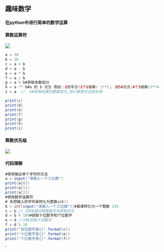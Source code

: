 ## 趣味数学
#### 在python中进行简单的数学运算
#### 算数运算符
![](https://i.bmp.ovh/imgs/2020/09/167d90fe6292eca1.png)
```java
a = 10
b = 20
c = a + b
d = a - b
e = a * b
f = a / b 
g = a % b#获取余数部分
h = a ** b#a 的 b 次方 例如：2的平方(2个2相乘) 2**2； 3的4次方(4个3相乘)3**4
i = a  //  b#获取结果的整数部分,把小数部分全部去掉

print(c)
print(d)
print(e)
print(f)
print(g)
print(h)
print(i) 
```
#### 算数优先级
![](https://ftp.bmp.ovh/imgs/2020/09/784d954077344299.png)
#### 代码理解
```java
#使用输出单个字符的方法
a = input("请输入一个三位数")
print(a[0])
print(a[1])
print(a[2])
#使用数学运算符
# 先把输入的字符串转化为整数int()
b = int(input("请输入一个三位数"))#直接转化为一个整数 234
c = b // 100#通过取整数符号获取百位
d = b % 100#获取十位数字和个位数字
e = d //10#获取十位数字
f = d % 10
print("百位数字是{}".format(c))
print("十位数字是{}".format(e))
print("个位数字是{}".format(f))
```
`





